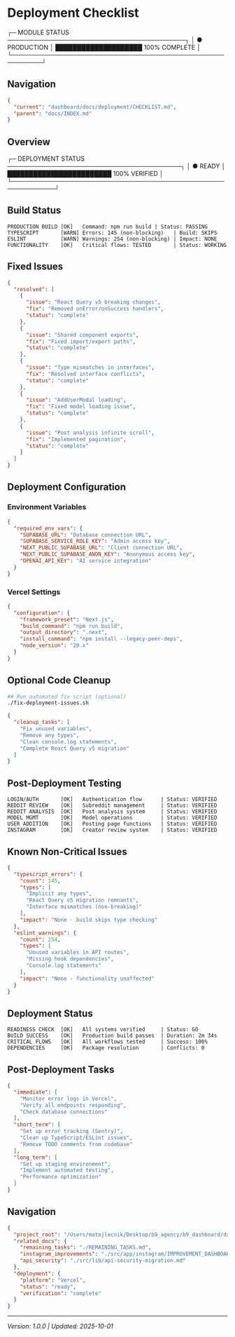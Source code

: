 # Deployment Checklist

┌─ MODULE STATUS ─────────────────────────────────────────┐
│ ● PRODUCTION │ ████████████████████ 100% COMPLETE       │
└─────────────────────────────────────────────────────────┘

## Navigation

```json
{
  "current": "dashboard/docs/deployment/CHECKLIST.md",
  "parent": "docs/INDEX.md"
}
```

## Overview

┌─ DEPLOYMENT STATUS ────────────────────────────────────────┐
│ ● READY       │ ████████████████████████ 100% VERIFIED   │
└────────────────────────────────────────────────────────────┘

## Build Status

```
PRODUCTION BUILD [OK]   Command: npm run build | Status: PASSING
TYPESCRIPT       [WARN] Errors: 145 (non-blocking)   | Build: SKIPS
ESLINT           [WARN] Warnings: 254 (non-blocking) | Impact: NONE
FUNCTIONALITY    [OK]   Critical flows: TESTED       | Status: WORKING
```

## Fixed Issues

```json
{
  "resolved": [
    {
      "issue": "React Query v5 breaking changes",
      "fix": "Removed onError/onSuccess handlers",
      "status": "complete"
    },
    {
      "issue": "Shared component exports",
      "fix": "Fixed import/export paths",
      "status": "complete"
    },
    {
      "issue": "Type mismatches in interfaces",
      "fix": "Resolved interface conflicts",
      "status": "complete"
    },
    {
      "issue": "AddUserModal loading",
      "fix": "Fixed model loading issue",
      "status": "complete"
    },
    {
      "issue": "Post analysis infinite scroll",
      "fix": "Implemented pagination",
      "status": "complete"
    }
  ]
}
```

## Deployment Configuration

### Environment Variables

```json
{
  "required_env_vars": {
    "SUPABASE_URL": "Database connection URL",
    "SUPABASE_SERVICE_ROLE_KEY": "Admin access key",
    "NEXT_PUBLIC_SUPABASE_URL": "Client connection URL",
    "NEXT_PUBLIC_SUPABASE_ANON_KEY": "Anonymous access key",
    "OPENAI_API_KEY": "AI service integration"
  }
}
```

### Vercel Settings

```json
{
  "configuration": {
    "framework_preset": "Next.js",
    "build_command": "npm run build",
    "output_directory": ".next",
    "install_command": "npm install --legacy-peer-deps",
    "node_version": "20.x"
  }
}
```

## Optional Code Cleanup

```bash
## Run automated fix script (optional)
./fix-deployment-issues.sh
```

```json
{
  "cleanup_tasks": [
    "Fix unused variables",
    "Remove any types",
    "Clean console.log statements",
    "Complete React Query v5 migration"
  ]
}
```

## Post-Deployment Testing

```
LOGIN/AUTH       [OK]   Authentication flow      | Status: VERIFIED
REDDIT REVIEW    [OK]   Subreddit management     | Status: VERIFIED
REDDIT ANALYSIS  [OK]   Post analysis system     | Status: VERIFIED
MODEL MGMT       [OK]   Model operations         | Status: VERIFIED
USER ADDITION    [OK]   Posting page functions   | Status: VERIFIED
INSTAGRAM        [OK]   Creator review system    | Status: VERIFIED
```

## Known Non-Critical Issues

```json
{
  "typescript_errors": {
    "count": 145,
    "types": [
      "Implicit any types",
      "React Query v5 migration remnants",
      "Interface mismatches (non-breaking)"
    ],
    "impact": "None - build skips type checking"
  },
  "eslint_warnings": {
    "count": 254,
    "types": [
      "Unused variables in API routes",
      "Missing hook dependencies",
      "Console.log statements"
    ],
    "impact": "None - functionality unaffected"
  }
}
```

## Deployment Status

```
READINESS CHECK  [OK]   All systems verified     | Status: GO
BUILD SUCCESS    [OK]   Production build passes  | Duration: 2m 34s
CRITICAL FLOWS   [OK]   All workflows tested     | Success: 100%
DEPENDENCIES     [OK]   Package resolution       | Conflicts: 0
```

## Post-Deployment Tasks

```json
{
  "immediate": [
    "Monitor error logs in Vercel",
    "Verify all endpoints responding",
    "Check database connections"
  ],
  "short_term": [
    "Set up error tracking (Sentry)",
    "Clean up TypeScript/ESLint issues",
    "Remove TODO comments from codebase"
  ],
  "long_term": [
    "Set up staging environment",
    "Implement automated testing",
    "Performance optimization"
  ]
}
```

## Navigation

```json
{
  "project_root": "/Users/matejlecnik/Desktop/b9_agency/b9_dashboard/dashboard",
  "related_docs": {
    "remaining_tasks": "./REMAINING_TASKS.md",
    "instagram_improvements": "./src/app/instagram/IMPROVEMENT_DASHBOARD.md",
    "api_security": "./src/lib/api-security-migration.md"
  },
  "deployment": {
    "platform": "Vercel",
    "status": "ready",
    "verification": "complete"
  }
}
```

---

_Version: 1.0.0 | Updated: 2025-10-01_